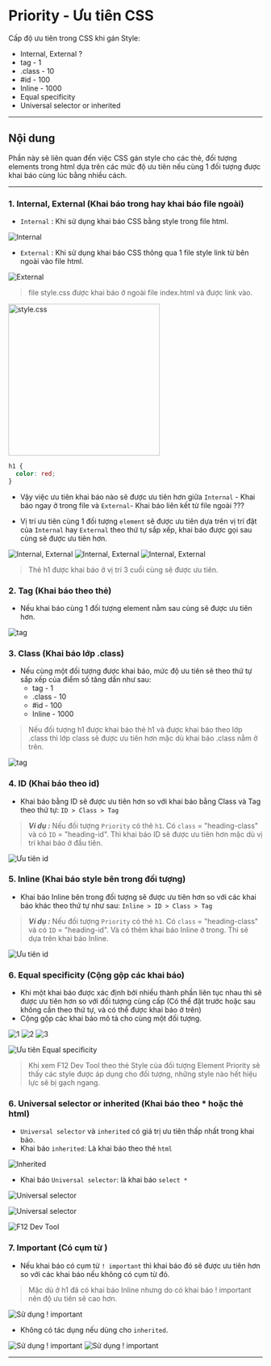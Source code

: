 # Priority - Ưu tiên CSS

Cấp độ ưu tiên trong CSS khi gán Style:

- Internal, External ?
- tag - 1
- .class - 10
- #id - 100
- Inline - 1000
- Equal specificity
- Universal selector or inherited

---

## Nội dung

Phần này sẽ liên quan đến việc CSS gán style cho các thẻ, đối tượng elements trong html dựa trên các mức độ ưu tiên nếu cùng 1 đối tượng được khai báo cùng lúc bằng nhiều cách.

---

### 1. Internal, External (Khai báo trong hay khai báo file ngoài)

- `Internal` : Khi sử dụng khai báo CSS bằng style trong file html.

![Internal](./images/02/02-001.png "Internal")

- `External` : Khi sử dụng khai báo CSS thông qua 1 file style link từ bên ngoài vào file html.

![External](./images/02/02-002.png "External")

> file style.css được khai báo ở ngoài file index.html và được link vào.

<img src="./images/02/02-000.png" alt="style.css" width="300px"/>

```css
h1 {
  color: red;
}
```

- Vậy việc ưu tiên khai báo nào sẽ được ưu tiên hơn giữa `Internal` - Khai báo ngay ở trong file và `External`- Khai báo liên kết từ file ngoài ???

- Vị trí ưu tiên cùng 1 đối tượng `element` sẽ được ưu tiên dựa trên vị trí đặt của `Internal` hay `External` theo thứ tự sắp xếp, khai báo được gọi sau cùng sẽ được ưu tiên hơn.

![Internal, External](./images/02/02-003.png "Internal, External")
![Internal, External](./images/02/02-004.png "Internal, External")
![Internal, External](./images/02/02-005.png "Internal, External")

> Thẻ h1 được khai báo ở vị trí 3 cuối cùng sẽ được ưu tiên.

### 2. Tag (Khai báo theo thẻ)

- Nếu khai báo cùng 1 đối tượng element nằm sau cùng sẽ được ưu tiên hơn.

![tag](./images/02/02-007.png "tag")

### 3. Class (Khai báo lớp .class)

- Nếu cùng một đối tượng được khai báo, mức độ ưu tiên sẽ theo thứ tự sắp xếp của điểm số tăng dần như sau:
  - tag - 1
  - .class - 10
  - #id - 100
  - Inline - 1000

> Nếu đối tượng h1 được khai báo thẻ h1 và được khai báo theo lớp .class thì lớp class sẽ được ưu tiên hơn mặc dù khai báo .class nằm ở trên.

![tag](./images/02/02-006.png "tag")

### 4. ID (Khai báo theo id)

- Khai báo bằng ID sẽ được ưu tiên hơn so với khai báo bằng Class và Tag theo thứ tự: `ID > Class > Tag`

> **_Ví dụ :_**
> Nếu đối tượng `Priority` có thẻ `h1`. Có `class` = "heading-class" và có `ID` = "heading-id". Thì khai báo ID sẽ được ưu tiên hơn mặc dù vị trí khai báo ở đầu tiên.

![Ưu tiên id](./images/02/02-009.png "Ưu tiên id")

### 5. Inline (Khai báo style bên trong đối tượng)

- Khai báo Inline bên trong đối tượng sẽ được ưu tiên hơn so với các khai báo khác theo thứ tự như sau: `Inline > ID > Class > Tag`

> **_Ví dụ :_**
> Nếu đối tượng `Priority` có thẻ `h1`. Có `class` = "heading-class" và có `ID` = "heading-id". Và có thêm khai báo Inline ở trong. Thì sẽ dựa trên khai báo Inline.

![Ưu tiên id](./images/02/02-010.png "Ưu tiên id")

### 6. Equal specificity (Cộng gộp các khai báo)

- Khi một khai báo được xác định bởi nhiều thành phần liên tục nhau thì sẽ được ưu tiên hơn so với đối tượng cùng cấp (Có thể đặt trước hoặc sau không cần theo thứ tự, và có thể được khai báo ở trên)
- Cộng gộp các khai báo mô tả cho cùng một đối tượng.

![1](./images/02/02-011.png "Ưu tiên Equal specificity")
![2](./images/02/02-012.png "Ưu tiên Equal specificity")
![3](./images/02/02-013.png "Ưu tiên Equal specificity")

![Ưu tiên Equal specificity](./images/02/02-014.png "Ưu tiên Equal specificity")

> Khi xem F12 Dev Tool theo thẻ Style của đối tượng Element Priority sẽ thấy các style được áp dụng cho đối tượng, những style nào hết hiệu lực sẽ bị gạch ngang.

### 6. Universal selector or inherited (Khai báo theo \* hoặc thẻ html)

- `Universal selector` và `inherited` có giá trị ưu tiên thấp nhất trong khai báo.
- Khai báo `inherited`: Là khai báo theo thẻ `html`

![Inherited](./images/02/02-016.png "Ưu tiên Inherited")

- Khai báo `Universal selector`: là khai báo `select *`

![Universal selector](./images/02/02-015.png "Ưu tiên Universal selector")

![Universal selector](./images/02/02-017.png "Ưu tiên Universal selector")

![F12 Dev Tool](./images/02/02-018.png "F12 Dev Tool")

### 7. Important (Có cụm từ )

- Nếu khai báo có cụm từ `! important` thì khai báo đó sẽ được ưu tiên hơn so với các khai báo nếu không có cụm từ đó.

> Mặc dù ở h1 đã có khai báo Inline nhưng do có khai báo ! important nên độ ưu tiên sẽ cao hơn.

![Sử dụng ! important](./images/02/02-019.png "! Important")

- Không có tác dụng nếu dùng cho `inherited`.

![Sử dụng ! important](./images/02/02-020.png "! Important")
![Sử dụng ! important](./images/02/02-021.png "! Important")

---
